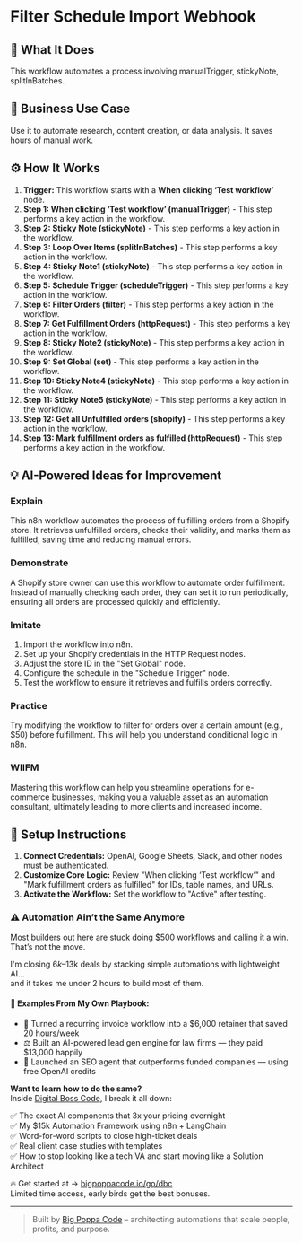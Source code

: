 # Filter Schedule Import Webhook

## 🚀 What It Does
This workflow automates a process involving manualTrigger, stickyNote, splitInBatches.

## 💼 Business Use Case
Use it to automate research, content creation, or data analysis. It saves hours of manual work.

## ⚙️ How It Works
1.  **Trigger:** This workflow starts with a **When clicking ‘Test workflow’** node.
2. **Step 1: When clicking ‘Test workflow’ (manualTrigger)** - This step performs a key action in the workflow.
3. **Step 2: Sticky Note (stickyNote)** - This step performs a key action in the workflow.
4. **Step 3: Loop Over Items (splitInBatches)** - This step performs a key action in the workflow.
5. **Step 4: Sticky Note1 (stickyNote)** - This step performs a key action in the workflow.
6. **Step 5: Schedule Trigger (scheduleTrigger)** - This step performs a key action in the workflow.
7. **Step 6: Filter Orders (filter)** - This step performs a key action in the workflow.
8. **Step 7: Get Fulfillment Orders (httpRequest)** - This step performs a key action in the workflow.
9. **Step 8: Sticky Note2 (stickyNote)** - This step performs a key action in the workflow.
10. **Step 9: Set Global (set)** - This step performs a key action in the workflow.
11. **Step 10: Sticky Note4 (stickyNote)** - This step performs a key action in the workflow.
12. **Step 11: Sticky Note5 (stickyNote)** - This step performs a key action in the workflow.
13. **Step 12: Get all Unfulfilled orders (shopify)** - This step performs a key action in the workflow.
14. **Step 13: Mark fulfillment orders as fulfilled (httpRequest)** - This step performs a key action in the workflow.

## 💡 AI-Powered Ideas for Improvement
### Explain
This n8n workflow automates the process of fulfilling orders from a Shopify store. It retrieves unfulfilled orders, checks their validity, and marks them as fulfilled, saving time and reducing manual errors.

### Demonstrate
A Shopify store owner can use this workflow to automate order fulfillment. Instead of manually checking each order, they can set it to run periodically, ensuring all orders are processed quickly and efficiently.

### Imitate
1. Import the workflow into n8n.
2. Set up your Shopify credentials in the HTTP Request nodes.
3. Adjust the store ID in the "Set Global" node.
4. Configure the schedule in the "Schedule Trigger" node.
5. Test the workflow to ensure it retrieves and fulfills orders correctly.

### Practice
Try modifying the workflow to filter for orders over a certain amount (e.g., $50) before fulfillment. This will help you understand conditional logic in n8n.

### WIIFM
Mastering this workflow can help you streamline operations for e-commerce businesses, making you a valuable asset as an automation consultant, ultimately leading to more clients and increased income.

## 🔧 Setup Instructions
1. **Connect Credentials:** OpenAI, Google Sheets, Slack, and other nodes must be authenticated.
2. **Customize Core Logic:** Review "When clicking ‘Test workflow’" and "Mark fulfillment orders as fulfilled" for IDs, table names, and URLs.
3. **Activate the Workflow:** Set the workflow to "Active" after testing.

### ⚠️ Automation Ain’t the Same Anymore

Most builders out here are stuck doing $500 workflows and calling it a win.  
That’s not the move.  

I'm closing $6k–$13k deals by stacking simple automations with lightweight AI...  
and it takes me under 2 hours to build most of them.

#### 🧠 Examples From My Own Playbook:
- 🔁 Turned a recurring invoice workflow into a $6,000 retainer that saved 20 hours/week  
- ⚖️ Built an AI-powered lead gen engine for law firms — they paid $13,000 happily  
- 🚀 Launched an SEO agent that outperforms funded companies — using free OpenAI credits  

**Want to learn how to do the same?**  
Inside [Digital Boss Code](https://bigpoppacode.io/go/dbc), I break it all down:

✅ The exact AI components that 3x your pricing overnight  
✅ My $15k Automation Framework using n8n + LangChain  
✅ Word-for-word scripts to close high-ticket deals  
✅ Real client case studies with templates  
✅ How to stop looking like a tech VA and start moving like a Solution Architect  

🔥 Get started at → [bigpoppacode.io/go/dbc](https://bigpoppacode.io/go/dbc)  
Limited time access, early birds get the best bonuses.

---
> Built by [Big Poppa Code](https://bigpoppacode.io) – architecting automations that scale people, profits, and purpose.
